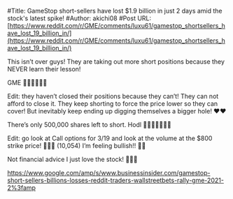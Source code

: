 #Title: GameStop short-sellers have lost $1.9 billion in just 2 days amid the stock's latest spike!
#Author: akichi08
#Post URL: [https://www.reddit.com/r/GME/comments/luxu61/gamestop_shortsellers_have_lost_19_billion_in/](https://www.reddit.com/r/GME/comments/luxu61/gamestop_shortsellers_have_lost_19_billion_in/)


This isn’t over guys! They are taking out more short positions because they NEVER learn their lesson! 

GME 🚀🚀🚀🚀🚀🚀

Edit: they haven’t closed their positions because they can’t! They can not afford to close it. They keep shorting to force the price lower so they can cover! But inevitably keep ending up digging themselves a bigger hole! ❤️❤️

There’s only 500,000 shares left to short. Hodl 💎🙌🏻🚀🚀🚀🚀

Edit: go look at Call options for 3/19 and look at the volume at the $800 strike price! 🚀🚀🚀 (10,054)
I’m feeling bullish!! 🚀🚀

Not financial advice I just love the stock! 🚀🚀🚀

https://www.google.com/amp/s/www.businessinsider.com/gamestop-short-sellers-billions-losses-reddit-traders-wallstreetbets-rally-gme-2021-2%3famp